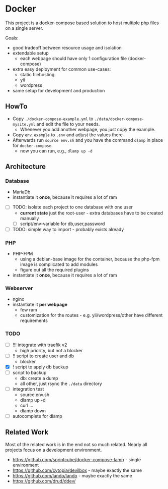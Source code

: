 # Docker

This project is a docker-compose based solution to host multiple
php files on a single server.


Goals:
* good tradeoff between resource usage and isolation
* extendable setup
  * each webpage should have only 1 configuration file (docker-compose)
* extra easy deployment for common use-cases:
  * static filehosting
  * yii
  * wordpress
* same setup for development and production

## HowTo

* Copy `./docker-compose-example.yml` to `./data/docker-compose-mysite.yml` and edit the file to your needs.
  * Whenever you add another webpage, you just copy the example.
* Copy `env.example` to `.env` and adjust the values there
* Afterwards run `source env.sh` and you have the command `dlamp` in place for `docker-compose`.
  * now you can run, e.g., `dlamp up -d`


## Architecture

### Database

* MariaDb
* instantiate it **once**, because it requires a lot of ram
* [ ] TODO: isolate each project to one database with one user
  * **current state** just the root-user - extra databases have to be created manually
  * [ ] script/env-variable for db,user,password
* [ ] TODO: simple way to import - probably exists already

### PHP

* PHP-FPM
  * using a debian-base image for the container, because the php-fpm image is complicated to add modules
  * figure out all the required plugins
* instantiate it **once**, because it requires a lot of ram

### Webserver

* nginx
* instantiate it **per webpage**
  * few ram
  * customization for the routes - e.g. yii/wordpress/other have different requirements

### TODO

* [ ] !!! integrate with traefik v2
  * high priority, but not a blocker
* [ ] !! script to create user and db
  * blocker
* [x] ! script to apply db backup
* [ ] script to backup
  * db: create a dump
  * all other, just rsync the `./data` directory
* [ ] integration test
  * source env.sh
  * dlamp up -d
  * curl ...
  * dlamp down
* [ ] autocomplete for dlamp

## Related Work

Most of the related work is in the end not so much related. Nearly all projects focus on a development environment.

- https://github.com/sprintcube/docker-compose-lamp - single environment
- https://github.com/cytopia/devilbox - maybe exactly the same
- https://github.com/lando/lando - maybe exactly the same
- https://github.com/drud/ddev/
